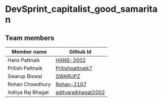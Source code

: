 # DevSprint_capitalist_good_samaritan

## Team members
Member name  | Github Id
------------- | -------------
Hans Pattnaik  | <a href='https://github.com/HANS-2002'>HANS-2002</a>
Pritish Pattnaik  | <a href='https://github.com/Pritishpattnaik7'>Pritishpattnaik7</a>
Swarup Biswal  | <a href='https://github.com/SWARUPZ'>SWARUPZ</a>
Rohan Chowdhury  | <a href='https://github.com/Rohan-2107'>Rohan-2107</a>
Aditya Raj Bhagat  | <a href='https://github.com/adityarajbhagat2002'>adityarajbhagat2002</a>